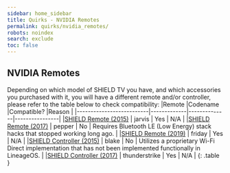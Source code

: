 ```yaml
---
sidebar: home_sidebar
title: Quirks - NVIDIA Remotes
permalink: quirks/nvidia_remotes/
robots: noindex
search: exclude
toc: false
---
```


## NVIDIA Remotes

Depending on which model of SHIELD TV you have, and which accessories you purchased with it, you will have a different remote and/or controller, please refer to the table below to check compatibility:
|Remote                    |Codename     |Compatible?   |Reason          |
|--------------------------|-------------|--------------|----------------|
|[SHIELD Remote (2015)](https://www.nvidia.com/content/dam/en-zz/Solutions/SHIELD/shop/shield-remote-2015-625.png) | jarvis | Yes | N/A |
|[SHIELD Remote (2017)](https://www.nvidia.com/content/dam/en-zz/Solutions/SHIELD/shop/shield-remote-2017-625.png) | pepper | No | Requires Bluetooth LE (Low Energy) stack hacks that stopped working long ago. |
|[SHIELD Remote (2019)](https://www.nvidia.com/content/shield/images/shield-remote.png) | friday | Yes | N/A |
|[SHIELD Controller (2015)](https://www.nvidia.com/content/shield/images/shield-controller-2015.png) | blake | No | Utilizes a proprietary Wi-Fi Direct implementation that has not been implemented functionally in LineageOS. |
|[SHIELD Controller (2017)](https://www.nvidia.com/content/shield/images/shield-controller.png) | thunderstrike | Yes | N/A |
{: .table }
